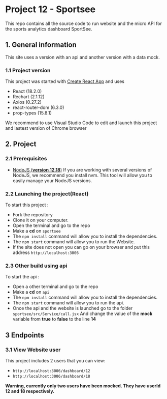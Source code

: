 # Project 12 - Sportsee

This repo contains all the source code to run website and the micro API for the sports analytics dashboard SportSee.

## 1. General information

This site uses a version with an api and another version with a data mock.

### 1.1 Project version 

This project was started with [Create React App](https://github.com/facebook/create-react-app) and uses

- React (18.2.0)
- Rechart (2.1.12)
- Axios (0.27.2)
- react-router-dom (6.3.0)
- prop-types (15.8.1)

We recommend to use Visual Studio Code to edit and launch this project and lastest version of Chrome browser 

## 2. Project

### 2.1 Prerequisites
- [NodeJS (**version 12.18**)](https://nodejs.org/en/)
If you are working with several versions of NodeJS, we recommend you install nvm. This tool will allow you to easily manage your NodeJS versions.

### 2.2 Launching the project(**React**)

To start this project : 

- Fork the repository
- Clone it on your computer.
- Open the terminal and go to the repo
- Make a **cd** on `sportsee`
- The `npm install` command will allow you to install the dependencies.
- The `npm start` command will allow you to run the Website.
- If the site does not open you can go on your browser and put this address `http://localhost:3006`


### 2.3 Other build using api

To start the api :

- Open a other terminal and go to the repo
- Make a **cd** on `api`
- The `npm install` command will allow you to install the dependencies.
- The `npm start` command will allow you to run the api.
- Once the api and the website is launched go to the folder `sportsee/src/Service/call.jsx` And change the value of the **mock** variable from **true** to **false**  to the line **14**


## 3 Endpoints

### 3.1 View Website user

This project includes 2 users that you can view:

- `http://localhost:3006/dashboard/12`
- `http://localhost:3006/dashboard/18`


**Warning, currently only two users have been mocked. They have userId 12 and 18 respectively.**